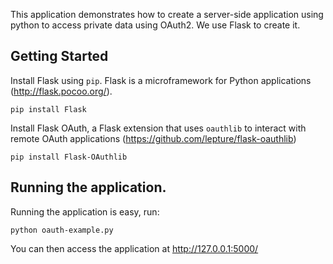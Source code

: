 
This application demonstrates how to create a server-side application using python to access private data using OAuth2. We use Flask to create it. 

## Getting Started 

Install Flask using ``pip``. Flask is a microframework for Python applications (http://flask.pocoo.org/). 

```
pip install Flask
```

Install Flask OAuth, a Flask extension that uses ``oauthlib`` to interact with remote OAuth applications (https://github.com/lepture/flask-oauthlib)

```
pip install Flask-OAuthlib
```

## Running the application.

Running the application is easy, run:

```
python oauth-example.py
```

You can then access the application at http://127.0.0.1:5000/

